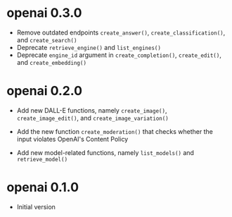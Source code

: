 # openai 0.3.0

* Remove outdated endpoints `create_answer()`, `create_classification()`, and `create_search()`
* Deprecate `retrieve_engine()` and `list_engines()`
* Deprecate `engine_id` argument in `create_completion()`, `create_edit()`, and `create_embedding()`

# openai 0.2.0

* Add new DALL-E functions, namely `create_image()`, `create_image_edit()`, and `create_image_variation()`

* Add the new function `create_moderation()` that checks whether the input violates OpenAI's Content Policy

* Add new model-related functions, namely `list_models()` and `retrieve_model()`

# openai 0.1.0

* Initial version 
